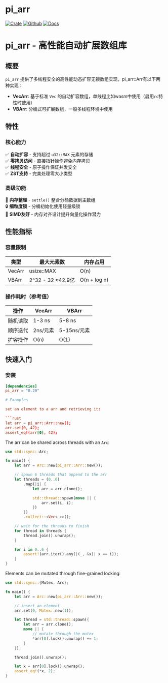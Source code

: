 # pi_arr

[![Crate](https://img.shields.io/crates/v/pi_arr?style=for-the-badge)](https://crates.io/crates/pi_arr)
[![Github](https://img.shields.io/badge/github-pi_arr-success?style=for-the-badge)](https://github.com/GaiaWorld/pi_arr)
[![Docs](https://img.shields.io/badge/docs.rs-0.2.2-4d76ae?style=for-the-badge)](https://docs.rs/pi_arr)


# pi_arr - 高性能自动扩展数组库

## 概要

`pi_arr` 提供了多线程安全的高性能动态扩容无锁数组实现，pi_arr::Arr有以下两种实现：
- **VecArr**: 基于标准 `Vec` 的自动扩容数组，单线程比如wasm中使用（启用`rc`特性时使用）
- **VBArr**: 分桶式可扩展数组，一般多线程环境中使用

## 特性

### 核心能力
✅ **自动扩容** - 支持超过 `u32::MAX` 元素的存储  
✅ **零拷贝访问** - 直接指针操作避免内存拷贝  
✅ **线程安全** - 原子操作保证并发安全  
✅ **ZST支持** - 完美处理零大小类型  

### 高级功能
🔧 **内存整理** - `settle()` 整合分桶数据到主数组  
🔒 **细粒度锁** - 分桶初始化使用轻量级锁  
🚀 **SIMD友好** - 内存对齐设计提升向量化操作潜力  

## 性能指标

### 容量限制
| 类型       | 最大元素数          | 内存占用          |
|-----------|-------------------|-----------------|
| VecArr    | usize::MAX        | O(n)           |
| VBArr     | 2^32 - 32 ≈42.9亿 | O(n + log n)   |

### 操作耗时（参考值）
| 操作       | VecArr  | VBArr   |
|-----------|--------|--------|
| 随机读取    | 1-3 ns | 5-8 ns |
| 顺序迭代    | 2ns/元素| 5-15ns/元素|
| 扩容操作    | O(n)   | O(1)   |

## 快速入门

### 安装
```toml
[dependencies]
pi_arr = "0.20"

# Examples

set an element to a arr and retrieving it:

```rust
let arr = pi_arr::Arr::new();
arr.set(0, 42);
assert_eq!(arr[0], 42);
```

The arr can be shared across threads with an `Arc`:

```rust
use std::sync::Arc;

fn main() {
    let arr = Arc::new(pi_arr::Arr::new());

    // spawn 6 threads that append to the arr
    let threads = (0..6)
        .map(|i| {
            let arr = arr.clone();

            std::thread::spawn(move || {
                arr.set(i, i);
            })
        })
        .collect::<Vec<_>>();

    // wait for the threads to finish
    for thread in threads {
        thread.join().unwrap();
    }

    for i in 0..6 {
        assert!(arr.iter().any(|(_, &x)| x == i));
    }
}
```

Elements can be mutated through fine-grained locking:

```rust
use std::sync::{Mutex, Arc};

fn main() {
    let arr = Arc::new(pi_arr::Arr::new());

    // insert an element
    arr.set(0, Mutex::new(1));

    let thread = std::thread::spawn({
        let arr = arr.clone();
        move || {
            // mutate through the mutex
            *arr[0].lock().unwrap() += 1;
        }
    });

    thread.join().unwrap();

    let x = arr[0].lock().unwrap();
    assert_eq!(*x, 2);
}
```
